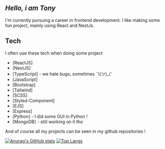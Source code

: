 ## _Hello, i am Tony_
I'm currently pursuing a career in frontend development.
I like making some fun project, mainly using React and NextJs.

## Tech

I often use these tech when doing some project

- [ReactJS]
- [NextJS]
- [TypeScript] - we hate bugs, sometimes ¯\\(ツ)_/¯
- [JavaScript]
- [Bootstrap]
- [Tailwind]
- [SCSS]
- [Styled-Component]
- [EJS]
- [Express]
- [Python] - I did some GUI in Python !
- [MongoDB] - still working on it tho

And of course all my projects can be seen in my github repositories !



[![Anurag's GitHub stats](https://github-readme-stats.vercel.app/api?username=handleryouth&theme=algolia)](https://github.com/handleryouth/github-readme-stats)
[![Top Langs](https://github-readme-stats.vercel.app/api/top-langs/?username=handleryouth&layout=compact)](https://github.com/handleryouth/github-readme-stats)

